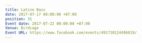 ```yaml
---
title: Latino Bass
date: 2017-07-17 08:00:00 +07:00
position: 31
Event date: 2017-07-22 00:00:00 +07:00
Venue: Birdcage
Event URL: https://www.facebook.com/events/491738124496819/
---
```


